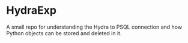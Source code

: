 # HydraExp

A small repo for understanding the Hydra to PSQL connection and how Python objects can be stored and deleted in it.
